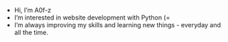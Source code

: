 - Hi, I’m A0f-z
- I’m interested in website development with Python (=
- I’m always improving my skills and learning new things - everyday and all the time. 

<!---
A0f-z/A0f-z is a ✨ special ✨ repository because its `README.md` (this file) appears on your GitHub profile.
You can click the Preview link to take a look at your changes.
--->
